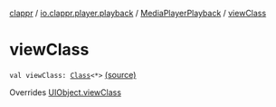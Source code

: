 [clappr](../../index.md) / [io.clappr.player.playback](../index.md) / [MediaPlayerPlayback](index.md) / [viewClass](.)

# viewClass

`val viewClass: `[`Class`](http://docs.oracle.com/javase/6/docs/api/java/lang/Class.html)`<*>` [(source)](https://github.com/clappr/clappr-android/tree/dev/clappr/src/main/kotlin/io/clappr/player/playback/MediaPlayerPlayback.kt#L48)

Overrides [UIObject.viewClass](../../io.clappr.player.base/-u-i-object/view-class.md)

